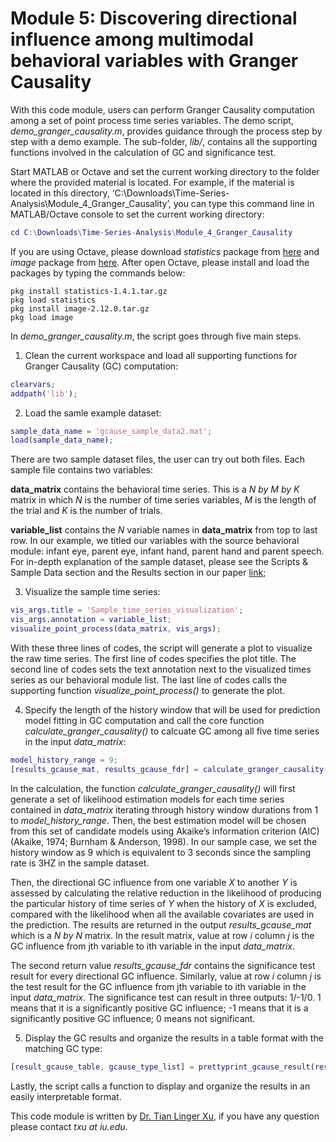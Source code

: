 # Module 5: Discovering directional influence among multimodal behavioral variables with Granger Causality

With this code module, users can perform Granger Causality computation among a set of point process time series variables. The demo script, *demo_granger_causality.m*, provides guidance through the process step by step with a demo example. The sub-folder, *lib/*, contains all the supporting functions involved in the calculation of GC and significance test. 

Start MATLAB or Octave and set the current working directory to the folder where the provided material is located. For example, if the material is located in this directory, ‘C:\Downloads\Time-Series-Analysis\Module_4_Granger_Causality’, you can type this command line in MATLAB/Octave console to set the current working directory:
```matlab
cd C:\Downloads\Time-Series-Analysis\Module_4_Granger_Causality
```

If you are using Octave, please download *statistics* package from [here](https://octave.sourceforge.io/statistics/index.html) and *image* package from [here](https://octave.sourceforge.io/image/). After open Octave, please install and load the packages by typing the commands below: 
```
pkg install statistics-1.4.1.tar.gz
pkg load statistics
pkg install image-2.12.0.tar.gz
pkg load image
```

In *demo_granger_causality.m*, the script goes through five main steps.

1. Clean the current workspace and load all supporting functions for Granger Causality (GC) computation:
```matlab
clearvars;
addpath('lib');
```

2. Load the samle example dataset:
```matlab
sample_data_name = 'gcause_sample_data2.mat';
load(sample_data_name);
```
There are two sample dataset files, the user can try out both files. Each sample file contains two variables: 

**data_matrix** contains the behavioral time series. This is a *N by M by K* matrix in which *N* is the number of  time series variables, *M* is the length of the trial and *K* is the number of trials.

**variable_list** contains the *N* variable names in **data_matrix** from top to last row. In our example, we titled our variables with the source behavioral module: infant eye, parent eye, infant hand, parent hand and parent speech. For in-depth explanation of the sample dataset, please see the Scripts & Sample Data section and the Results section in our paper [link](https://psyarxiv.com/mpz9g/);

3. Visualize the sample time series:
```matlab
vis_args.title = 'Sample_time_series_visualization';
vis_args.annotation = variable_list; 
visualize_point_process(data_matrix, vis_args);
```

With these three lines of codes, the script will generate a plot to visualize the raw time series. The first line of codes specifies the plot title. The second line of codes sets the text annotation next to the visualized times series as our behavioral module list. The last line of codes calls the supporting function *visualize_point_process()* to generate the plot.

4. Specify the length of the history window that will be used for prediction model fitting in GC computation and call the core function *calculate_granger_causality()* to calcuate GC among all five time series in the input *data_matrix*:
```matlab
model_history_range = 9;
[results_gcause_mat, results_gcause_fdr] = calculate_granger_causality(data_matrix, model_history_range);
```

In the calculation, the function *calculate_granger_causality()* will first generate a set of likelihood estimation models for each time series contained in *data_matrix* iterating through history window durations from 1 to *model_history_range*. Then, the best estimation model will be chosen from this set of candidate models using Akaike’s information criterion (AIC) (Akaike, 1974; Burnham & Anderson, 1998). In our sample case, we set the history window as 9 which is equivalent to 3 seconds since the sampling rate is 3HZ in the sample dataset.

Then, the directional GC influence from one variable *X* to another *Y* is assessed by calculating the relative reduction in the likelihood of producing the particular history of time series of *Y* when the history of *X* is excluded, compared with the likelihood when all the available covariates are used in the prediction. The results are returned in the output *results_gcause_mat* which is a *N by N* matrix. In the result matrix, value at row *i* column *j* is the GC influence from jth variable to ith variable in the input *data_matrix*. 

The second return value *results_gcause_fdr* contains the significance test result for every directional GC influence. Similarly, value at row *i* column *j* is the test result for the GC influence from jth variable to ith variable in the input *data_matrix*. The significance test can result in three outputs: 1/-1/0. 1 means that it is a significantly positive GC influence; -1 means that it is a significantly positive GC influence; 0 means not significant.

5. Display the GC results and organize the results in a table format with the matching GC type:
```matlab
[result_gcause_table, gcause_type_list] = prettyprint_gcause_result(results_gcause_mat, results_gcause_fdr, variable_list);
```

Lastly, the script calls a function to display and organize the results in an easily interpretable format.

This code module is written by [Dr. Tian Linger Xu](https://lingerxu.github.io/), if you have any question please contact *txu at iu.edu*.